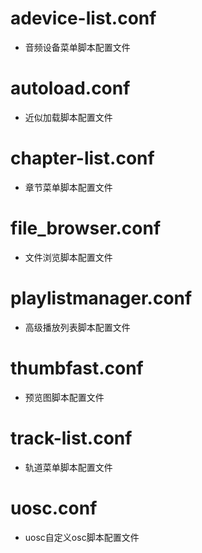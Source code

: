 # adevice-list.conf
* 音频设备菜单脚本配置文件

# autoload.conf
* 近似加载脚本配置文件

# chapter-list.conf
* 章节菜单脚本配置文件

# file_browser.conf
* 文件浏览脚本配置文件

# playlistmanager.conf
* 高级播放列表脚本配置文件

# thumbfast.conf
* 预览图脚本配置文件

# track-list.conf
* 轨道菜单脚本配置文件

# uosc.conf
* uosc自定义osc脚本配置文件